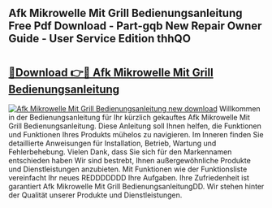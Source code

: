 ## Afk Mikrowelle Mit Grill Bedienungsanleitung Free Pdf Download - Part-gqb New Repair Owner Guide - User Service Edition thhQO

# <h2><a href="http://df1akn.blite.top/?on=Afk+Mikrowelle+Mit+Grill+Bedienungsanleitung">🔗Download 👉🔴 Afk Mikrowelle Mit Grill Bedienungsanleitung</a></h2>

[![Afk Mikrowelle Mit Grill Bedienungsanleitung new download](https://i.imgur.com/lujVjoI.png)](http://df1akn.blite.top/?on=Afk+Mikrowelle+Mit+Grill+Bedienungsanleitung)
Willkommen in der Bedienungsanleitung für Ihr kürzlich gekauftes Afk Mikrowelle Mit Grill Bedienungsanleitung. Diese Anleitung soll Ihnen helfen, die Funktionen und Funktionen Ihres Produkts mühelos zu navigieren. Im Inneren finden Sie detaillierte Anweisungen für Installation, Betrieb, Wartung und Fehlerbehebung. Vielen Dank, dass Sie sich für den Markennamen entschieden haben Wir sind bestrebt, Ihnen außergewöhnliche Produkte und Dienstleistungen anzubieten. Mit Funktionen wie der Funktionsliste vereinfacht Ihr neues REDDDDDDD Ihre Aufgaben. Ihre Zufriedenheit ist garantiert Afk Mikrowelle Mit Grill BedienungsanleitungDD. Wir stehen hinter der Qualität unserer Produkte und Dienstleistungen.
